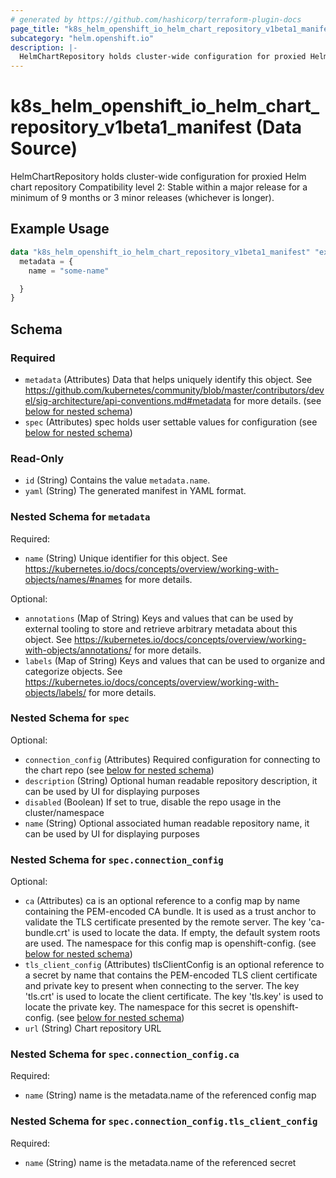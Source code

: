 ```yaml
---
# generated by https://github.com/hashicorp/terraform-plugin-docs
page_title: "k8s_helm_openshift_io_helm_chart_repository_v1beta1_manifest Data Source - terraform-provider-k8s"
subcategory: "helm.openshift.io"
description: |-
  HelmChartRepository holds cluster-wide configuration for proxied Helm chart repository  Compatibility level 2: Stable within a major release for a minimum of 9 months or 3 minor releases (whichever is longer).
---
```


# k8s_helm_openshift_io_helm_chart_repository_v1beta1_manifest (Data Source)

HelmChartRepository holds cluster-wide configuration for proxied Helm chart repository  Compatibility level 2: Stable within a major release for a minimum of 9 months or 3 minor releases (whichever is longer).

## Example Usage

```terraform
data "k8s_helm_openshift_io_helm_chart_repository_v1beta1_manifest" "example" {
  metadata = {
    name = "some-name"

  }
}
```

<!-- schema generated by tfplugindocs -->
## Schema

### Required

- `metadata` (Attributes) Data that helps uniquely identify this object. See https://github.com/kubernetes/community/blob/master/contributors/devel/sig-architecture/api-conventions.md#metadata for more details. (see [below for nested schema](#nestedatt--metadata))
- `spec` (Attributes) spec holds user settable values for configuration (see [below for nested schema](#nestedatt--spec))

### Read-Only

- `id` (String) Contains the value `metadata.name`.
- `yaml` (String) The generated manifest in YAML format.

<a id="nestedatt--metadata"></a>
### Nested Schema for `metadata`

Required:

- `name` (String) Unique identifier for this object. See https://kubernetes.io/docs/concepts/overview/working-with-objects/names/#names for more details.

Optional:

- `annotations` (Map of String) Keys and values that can be used by external tooling to store and retrieve arbitrary metadata about this object. See https://kubernetes.io/docs/concepts/overview/working-with-objects/annotations/ for more details.
- `labels` (Map of String) Keys and values that can be used to organize and categorize objects. See https://kubernetes.io/docs/concepts/overview/working-with-objects/labels/ for more details.


<a id="nestedatt--spec"></a>
### Nested Schema for `spec`

Optional:

- `connection_config` (Attributes) Required configuration for connecting to the chart repo (see [below for nested schema](#nestedatt--spec--connection_config))
- `description` (String) Optional human readable repository description, it can be used by UI for displaying purposes
- `disabled` (Boolean) If set to true, disable the repo usage in the cluster/namespace
- `name` (String) Optional associated human readable repository name, it can be used by UI for displaying purposes

<a id="nestedatt--spec--connection_config"></a>
### Nested Schema for `spec.connection_config`

Optional:

- `ca` (Attributes) ca is an optional reference to a config map by name containing the PEM-encoded CA bundle. It is used as a trust anchor to validate the TLS certificate presented by the remote server. The key 'ca-bundle.crt' is used to locate the data. If empty, the default system roots are used. The namespace for this config map is openshift-config. (see [below for nested schema](#nestedatt--spec--connection_config--ca))
- `tls_client_config` (Attributes) tlsClientConfig is an optional reference to a secret by name that contains the PEM-encoded TLS client certificate and private key to present when connecting to the server. The key 'tls.crt' is used to locate the client certificate. The key 'tls.key' is used to locate the private key. The namespace for this secret is openshift-config. (see [below for nested schema](#nestedatt--spec--connection_config--tls_client_config))
- `url` (String) Chart repository URL

<a id="nestedatt--spec--connection_config--ca"></a>
### Nested Schema for `spec.connection_config.ca`

Required:

- `name` (String) name is the metadata.name of the referenced config map


<a id="nestedatt--spec--connection_config--tls_client_config"></a>
### Nested Schema for `spec.connection_config.tls_client_config`

Required:

- `name` (String) name is the metadata.name of the referenced secret
